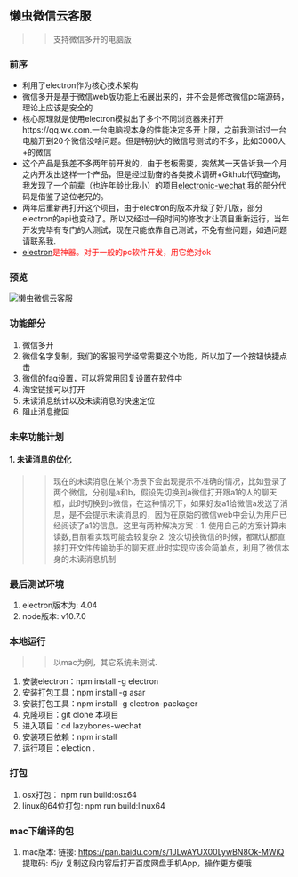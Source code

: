 ## 懒虫微信云客服

>> 支持微信多开的电脑版



### 前序

* 利用了electron作为核心技术架构
* 微信多开是基于微信web版功能上拓展出来的，并不会是修改微信pc端源码，理论上应该是安全的
* 核心原理就是使用electron模拟出了多个不同浏览器来打开https://qq.wx.com.一台电脑视本身的性能决定多开上限，之前我测试过一台电脑开到20个微信没啥问题。但是特别大的微信号测试的不多，比如3000人+的微信
* 这个产品是我差不多两年前开发的，由于老板需要，突然某一天告诉我一个月之内开发出这样一个产品，但是经过勤奋的各类技术调研+Github代码查询，我发现了一个前辈（也许年龄比我小）的项目[electronic-wechat](https://github.com/geeeeeeeeek/electronic-wechat),我的部分代码是借鉴了这位老兄的。
* 两年后重新再打开这个项目，由于electron的版本升级了好几版，部分electron的api也变动了。所以又经过一段时间的修改才让项目重新运行，当年开发完毕有专门的人测试，现在只能依靠自己测试，不免有些问题，如遇问题请联系我.
* <span style="color:red">[electron](https://electronjs.org/)是神器。对于一般的pc软件开发，用它绝对ok</span>



### 预览
![懒虫微信云客服](http://pop6g6eyr.bkt.clouddn.com/lazybon-preview-190322.png)


### 功能部分 
1. 微信多开
2. 微信名字复制，我们的客服同学经常需要这个功能，所以加了一个按钮快捷点击
3. 微信的faq设置，可以将常用回复设置在软件中
4. 淘宝链接可以打开
5. 未读消息统计以及未读消息的快速定位
6. 阻止消息撤回

### 未来功能计划

####  1. 未读消息的优化
>> 现在的未读消息在某个场景下会出现提示不准确的情况，比如登录了两个微信，分别是a和b，假设先切换到a微信打开跟a1的人的聊天框，此时切换到b微信，在这种情况下，如果好友a1给微信a发送了消息，是不会提示未读消息的，因为在原始的微信web中会认为用户已经阅读了a1的信息。这里有两种解决方案：1. 使用自己的方案计算未读数,目前看实现可能会较复杂  2. 没次切换微信的时候，都默认都直接打开文件传输助手的聊天框.此时实现应该会简单点，利用了微信本身的未读消息机制

### 最后测试环境
1. electron版本为: 4.04
2. node版本: v10.7.0


### 本地运行

>> 以mac为例，其它系统未测试.

1. 安装electron：npm install -g electron
2. 安装打包工具：npm install -g asar
3. 安装打包工具：npm install -g electron-packager
4. 克隆项目：git clone 本项目
5. 进入项目：cd lazybones-wechat
6. 安装项目依赖：npm install
7. 运行项目：election .


### 打包
1. osx打包： npm run build:osx64
2. linux的64位打包: npm run build:linux64

### mac下编译的包

1. mac版本: 链接: https://pan.baidu.com/s/1JLwAYUX00LywBN8Ok-MWiQ 提取码: i5jy 复制这段内容后打开百度网盘手机App，操作更方便哦



